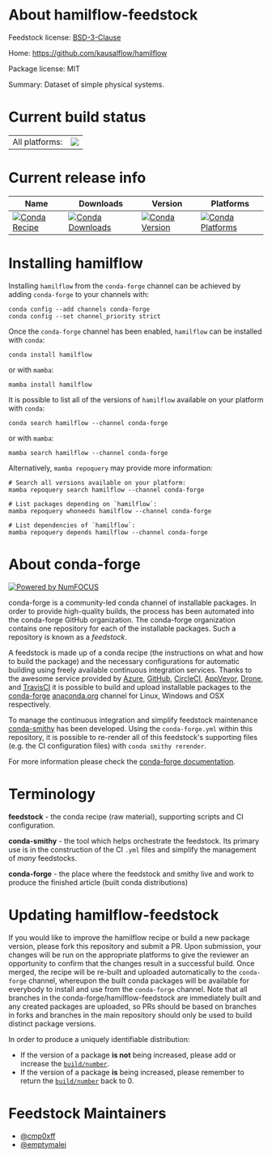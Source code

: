 About hamilflow-feedstock
=========================

Feedstock license: [BSD-3-Clause](https://github.com/conda-forge/hamilflow-feedstock/blob/main/LICENSE.txt)

Home: https://github.com/kausalflow/hamilflow

Package license: MIT

Summary: Dataset of simple physical systems.

Current build status
====================


<table><tr><td>All platforms:</td>
    <td>
      <a href="https://dev.azure.com/conda-forge/feedstock-builds/_build/latest?definitionId=22378&branchName=main">
        <img src="https://dev.azure.com/conda-forge/feedstock-builds/_apis/build/status/hamilflow-feedstock?branchName=main">
      </a>
    </td>
  </tr>
</table>

Current release info
====================

| Name | Downloads | Version | Platforms |
| --- | --- | --- | --- |
| [![Conda Recipe](https://img.shields.io/badge/recipe-hamilflow-green.svg)](https://anaconda.org/conda-forge/hamilflow) | [![Conda Downloads](https://img.shields.io/conda/dn/conda-forge/hamilflow.svg)](https://anaconda.org/conda-forge/hamilflow) | [![Conda Version](https://img.shields.io/conda/vn/conda-forge/hamilflow.svg)](https://anaconda.org/conda-forge/hamilflow) | [![Conda Platforms](https://img.shields.io/conda/pn/conda-forge/hamilflow.svg)](https://anaconda.org/conda-forge/hamilflow) |

Installing hamilflow
====================

Installing `hamilflow` from the `conda-forge` channel can be achieved by adding `conda-forge` to your channels with:

```
conda config --add channels conda-forge
conda config --set channel_priority strict
```

Once the `conda-forge` channel has been enabled, `hamilflow` can be installed with `conda`:

```
conda install hamilflow
```

or with `mamba`:

```
mamba install hamilflow
```

It is possible to list all of the versions of `hamilflow` available on your platform with `conda`:

```
conda search hamilflow --channel conda-forge
```

or with `mamba`:

```
mamba search hamilflow --channel conda-forge
```

Alternatively, `mamba repoquery` may provide more information:

```
# Search all versions available on your platform:
mamba repoquery search hamilflow --channel conda-forge

# List packages depending on `hamilflow`:
mamba repoquery whoneeds hamilflow --channel conda-forge

# List dependencies of `hamilflow`:
mamba repoquery depends hamilflow --channel conda-forge
```


About conda-forge
=================

[![Powered by
NumFOCUS](https://img.shields.io/badge/powered%20by-NumFOCUS-orange.svg?style=flat&colorA=E1523D&colorB=007D8A)](https://numfocus.org)

conda-forge is a community-led conda channel of installable packages.
In order to provide high-quality builds, the process has been automated into the
conda-forge GitHub organization. The conda-forge organization contains one repository
for each of the installable packages. Such a repository is known as a *feedstock*.

A feedstock is made up of a conda recipe (the instructions on what and how to build
the package) and the necessary configurations for automatic building using freely
available continuous integration services. Thanks to the awesome service provided by
[Azure](https://azure.microsoft.com/en-us/services/devops/), [GitHub](https://github.com/),
[CircleCI](https://circleci.com/), [AppVeyor](https://www.appveyor.com/),
[Drone](https://cloud.drone.io/welcome), and [TravisCI](https://travis-ci.com/)
it is possible to build and upload installable packages to the
[conda-forge](https://anaconda.org/conda-forge) [anaconda.org](https://anaconda.org/)
channel for Linux, Windows and OSX respectively.

To manage the continuous integration and simplify feedstock maintenance
[conda-smithy](https://github.com/conda-forge/conda-smithy) has been developed.
Using the ``conda-forge.yml`` within this repository, it is possible to re-render all of
this feedstock's supporting files (e.g. the CI configuration files) with ``conda smithy rerender``.

For more information please check the [conda-forge documentation](https://conda-forge.org/docs/).

Terminology
===========

**feedstock** - the conda recipe (raw material), supporting scripts and CI configuration.

**conda-smithy** - the tool which helps orchestrate the feedstock.
                   Its primary use is in the construction of the CI ``.yml`` files
                   and simplify the management of *many* feedstocks.

**conda-forge** - the place where the feedstock and smithy live and work to
                  produce the finished article (built conda distributions)


Updating hamilflow-feedstock
============================

If you would like to improve the hamilflow recipe or build a new
package version, please fork this repository and submit a PR. Upon submission,
your changes will be run on the appropriate platforms to give the reviewer an
opportunity to confirm that the changes result in a successful build. Once
merged, the recipe will be re-built and uploaded automatically to the
`conda-forge` channel, whereupon the built conda packages will be available for
everybody to install and use from the `conda-forge` channel.
Note that all branches in the conda-forge/hamilflow-feedstock are
immediately built and any created packages are uploaded, so PRs should be based
on branches in forks and branches in the main repository should only be used to
build distinct package versions.

In order to produce a uniquely identifiable distribution:
 * If the version of a package **is not** being increased, please add or increase
   the [``build/number``](https://docs.conda.io/projects/conda-build/en/latest/resources/define-metadata.html#build-number-and-string).
 * If the version of a package **is** being increased, please remember to return
   the [``build/number``](https://docs.conda.io/projects/conda-build/en/latest/resources/define-metadata.html#build-number-and-string)
   back to 0.

Feedstock Maintainers
=====================

* [@cmp0xff](https://github.com/cmp0xff/)
* [@emptymalei](https://github.com/emptymalei/)

